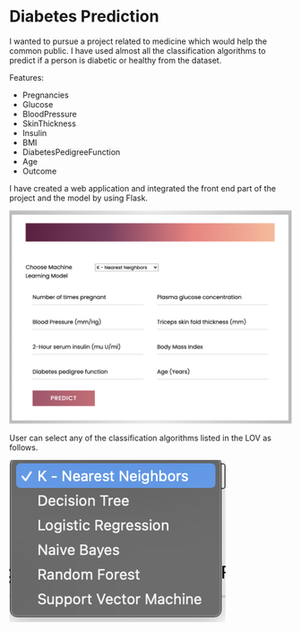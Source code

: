 # Diabetes Prediction

I wanted to pursue a project related to medicine which would help the common public. I have used almost all the classification algorithms to predict if a person is diabetic or healthy from the dataset. 

Features:
* Pregnancies	
* Glucose	
* BloodPressure	
* SkinThickness	
* Insulin	
* BMI	
* DiabetesPedigreeFunction	
* Age	
* Outcome

I have created a web application and integrated the front end part of the project and the model by using Flask. 

![Screenshot1](Screenshot2.png)


User can select any of the classification algorithms listed in the LOV as follows.

![Screenshot1](Screenshot1.png)
 
